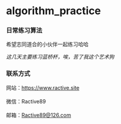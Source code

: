 # algorithm_practice

### 日常练习算法

希望志同道合的小伙伴一起练习哈哈

*这几天主要练习蓝桥杯，唉，苦了我这个艺术狗*

### 联系方式

网站：https://www.ractive.site<br><br>
微信：Ractive89<br><br>
邮箱：Ractive89@126.com<br><br>
